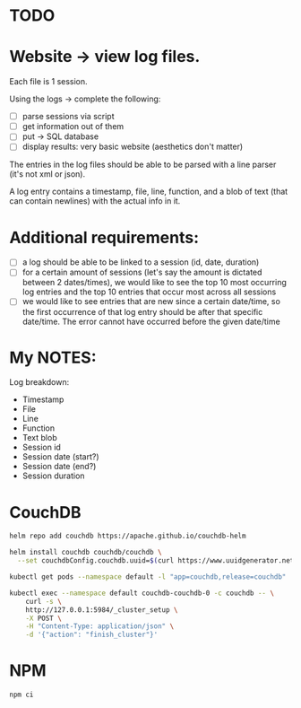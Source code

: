# TODO

# Website -> view log files.

Each file is 1 session.

Using the logs -> complete the following:
- [ ] parse sessions via script
- [ ] get information out of them
- [ ] put -> SQL database
- [ ] display results: very basic website (aesthetics don't matter)

The entries in the log files should be able to be parsed with a line parser (it's not xml or json).

A log entry contains a timestamp, file, line, function, and a blob of text (that can contain newlines) with the actual info in it.

# Additional requirements:

- [ ] a log should be able to be linked to a session (id, date, duration)
- [ ] for a certain amount of sessions (let's say the amount is dictated between 2 dates/times), we would like to see the top 10 most occurring log entries and the top 10 entries that occur most across all sessions
- [ ] we would like to see entries that are new since a certain date/time, so the first occurrence of that log entry should be after that specific date/time. The error cannot have occurred before the given date/time

# My NOTES:

Log breakdown:

- Timestamp
- File
- Line
- Function
- Text blob
- Session id
- Session date (start?)
- Session date (end?)
- Session duration

# CouchDB

```sh
helm repo add couchdb https://apache.github.io/couchdb-helm

helm install couchdb couchdb/couchdb \
  --set couchdbConfig.couchdb.uuid=$(curl https://www.uuidgenerator.net/api/version4 2>/dev/null | tr -d -)

kubectl get pods --namespace default -l "app=couchdb,release=couchdb"

kubectl exec --namespace default couchdb-couchdb-0 -c couchdb -- \
    curl -s \
    http://127.0.0.1:5984/_cluster_setup \
    -X POST \
    -H "Content-Type: application/json" \
    -d '{"action": "finish_cluster"}'
```

# NPM

```sh
npm ci
```